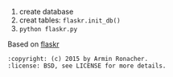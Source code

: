 

1. create database
2. creat tables: `flaskr.init_db()`
3. `python flaskr.py`



Based on [flaskr](https://github.com/mitsuhiko/flask/tree/master/examples/flaskr)

    :copyright: (c) 2015 by Armin Ronacher.
    :license: BSD, see LICENSE for more details.
